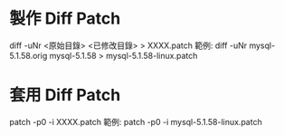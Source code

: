 # 製作 Diff Patch 
diff -uNr <原始目錄> <已修改目錄> > XXXX.patch
範例: diff -uNr mysql-5.1.58.orig mysql-5.1.58 > mysql-5.1.58-linux.patch

# 套用 Diff Patch
patch -p0 -i XXXX.patch
範例: patch -p0 -i mysql-5.1.58-linux.patch
